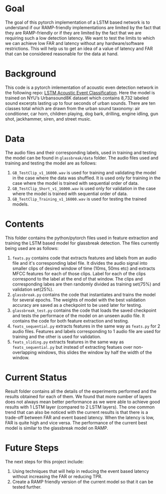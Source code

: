# Goal
The goal of this pytorch implementation of a LSTM based network is to understand if our RAMP-friendly implementations are limited by the fact that they are RAMP-friendly or if they are limited by the fact that we are requiring such a low detection latency. We want to test the limits to which we can achieve low FAR and latency without any hardware/software restrictions. This will help us to get an idea of a value of latency and FAR that can be considered reasonable for the data at hand. 

# Background
This code is a pytorch imlementation of acoustic even detection network in the following repo: [LSTM Acoustic Event Classification](https://github.com/misskaseyann/acoustic-event-detection). Here the model is trained on NYU’s Urbansound8K dataset which contains 8,732 labeled sound excerpts lasting up to four seconds of urban sounds. There are ten classes total which are drawn from the urban sound taxonomy: air conditioner, car horn, children playing, dog bark, drilling, engine idling, gun shot, jackhammer, siren, and street music.

# Data
The audio files and their corresponding labels, used in training and testing the model can be found in `glassbreak/data` folder. The audio files used and training and testing the model are as follows:
1. `GB_TestClip_v1_16000.wav` is used for training and validating the model in the case where the data was shuffled. It is used only for training in the case where the model is trained with sequential order of data.
2. `GB_TestClip_Short_v1_16000.wav` is used only for validation in the case where the model is trained with sequential order of data.
3. `GB_TestClip_Training_v1_16000.wav` is used for testing the trained models.

# Contents
This folder contains the python/pytorch files used in feature extraction and training the LSTM based model for glassbreak detection. The files currently being used are as follows:
1. `feats.py` contains code that extracts features and labels from an audio file and it's corresponding label file. It divides the audio signal into smaller clips of desired window of time (10ms, 50ms etc) and extracts MFCC features for each of those clips. Label for each of the clips correspond to the label at the end of that window. The clips and corresponding labes are then randomly divided as training set(75%) and validation set(25%).
2. `glassbreak.py` contains the code that instantiates and trains the model for several epochs. The weights of model with the best validation accuracy are saved as a checkpoint to be used later for testing.
3. `glassbreak_test.py` contains the code that loads the saved checkpoint and tests the performace of the model on an unseen audio file. It contains the code for both feature extraction and testing.
4. `feats_sequential.py` extracts features in the same way as `feats.py` for 2 audio files. Features and labels corresponding to 1 audio file are used for training and the other is used for validation.
5. `feats_sliding.py` extracts features in the same way as `feats_sequential.py` but instead of extracting featues over non-overlapping windows, this slides the window by half the width of the window. 

# Current Status
Result folder contains all the details of the experiments performed and the results obtained for each of them. We found that more number of layers does not always mean better performance as we were able to achieve good results with 1 LSTM layer (compared to 2 LSTM layers). The one common trend that can also be noticed with the current results is that there is a trade-off between FAR and event based latency. When the latency is low, FAR is quite high and vice versa. The performance of the current best model is similar to the glassbreak model on RAMP.  

# Future Steps
The next steps for this project include:
1. Using techniques that will help in reducing the event based latency without increasing the FAR or reducing TPR.
2. Create a RAMP friendly version of the current model so that it can be tested further.
